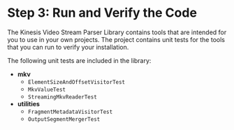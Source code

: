 # Step 3: Run and Verify the Code<a name="parser-library-run"></a>

The Kinesis Video Stream Parser Library contains tools that are intended for you to use in your own projects\. The project contains unit tests for the tools that you can run to verify your installation\.

The following unit tests are included in the library:
+ **mkv**
  + `ElementSizeAndOffsetVisitorTest`
  + `MkvValueTest`
  + `StreamingMkvReaderTest`
+ **utilities**
  + `FragmentMetadataVisitorTest`
  + `OutputSegmentMergerTest`